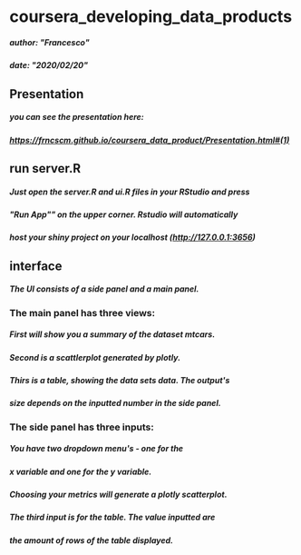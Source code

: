 # coursera_developing_data_products

##### author: "Francesco"
##### date: "2020/02/20"

## Presentation

##### you can see the presentation here:
##### https://frncscm.github.io/coursera_data_product/Presentation.html#(1)

## run server.R

##### Just open the server.R and ui.R files in your RStudio and press
##### "Run App"" on the upper corner. Rstudio will automatically
##### host your shiny project on your localhost (http://127.0.0.1:3656)

## interface 

##### The UI consists of a side panel and a main panel.

### The main panel has three views:
##### First will show you a summary of the dataset mtcars.
##### Second is a scattlerplot generated by plotly.
##### Thirs is a table, showing the data sets data. The output's
##### size depends on the inputted number in the side panel.

### The side panel has three inputs:
##### You have two dropdown menu's - one for the
##### x variable and one for the y variable. 
##### Choosing your metrics will generate a plotly scatterplot.
##### The third input is for the table. The value inputted are 
##### the amount of rows of the table displayed.